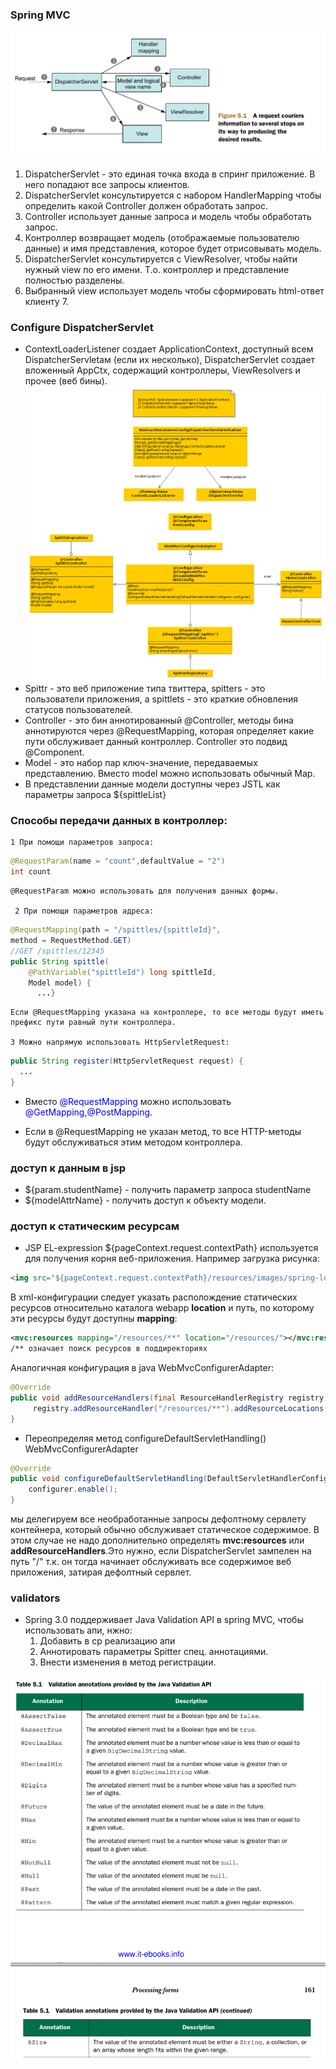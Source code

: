 

### Spring MVC
![requestPath](requestPath.png)
1. DispatcherServlet - это единая точка входа в спринг
приложение. В него попадают все запросы клиентов.
2. DispatcherServlet консультируется с набором
HandlerMapping чтобы определить какой Controller  должен
обработать запрос.
3. Controller использует данные запроса и модель чтобы
обработать запрос.
4. Контроллер возвращает модель (отображаемые
пользователю данные) и имя представления, которое будет
отрисовывать модель.
5. DispatcherServlet консультируется с ViewResolver,
чтобы найти нужный view по его имени. Т.о. контроллер и
представление полностью разделены.
6. Выбранный view использует модель чтобы сформировать
html-ответ клиенту 7.

### Configure DispatcherServlet
* ContextLoaderListener создает ApplicationContext,
доступный всем DispatcherServletам (если их несколько),
DispatcherServlet создает вложенный AppCtx, содержащий
контроллеры, ViewResolvers и прочее (веб бины).
![dispatcherConfig](dispatcherConfig.png)
* Spittr - это веб приложение типа твиттера, spitters -
это пользователи приложения, а spittlets - это краткие
обновления статусов пользователей.
* Controller - это бин аннотированный @Controller,
методы бина аннотируются через @RequestMapping, которая
определяет какие пути обслуживает данный контроллер. Controller это подвид @Component.
* Model - это набор пар ключ-значение, передаваемых
представлению. Вместо model можно использовать обычный
Map.
* В представлении данные модели доступны через JSTL
как параметры запроса ${spittleList}
### Способы передачи данных в контроллер:

    1 При помощи параметров запроса:

  ```java
  @RequestParam(name = "count",defaultValue = "2")
  int count
  ```
    @RequestParam можно использовать для получения данных формы.

     2 При помощи параметров адреса:

  ```java
  @RequestMapping(path = "/spittles/{spittleId}",
  method = RequestMethod.GET)
  //GET /spittles/12345
  public String spittle(
      @PathVariable("spittleId") long spittleId,
      Model model) {
        ...}
  ```
    Если @RequestMapping указана на контроллере, то все методы будут иметь префикс пути равный пути контроллера.

    3 Можно напрямую использовать HttpServletRequest:
  ```java
  public String register(HttpServletRequest request) {
    ...
  }
  ```
  * Вместо <span style="color:blue;">@RequestMapping</span> можно использовать <span style="color:blue;">@GetMapping,@PostMapping</span>.

  * Если в @RequestMapping не указан метод, то все HTTP-методы будут обслуживаться этим методом контроллера.
  ### доступ к данным в jsp
  * ${param.studentName} - получить параметр запроса studentName
  * ${modelAttrName} - получить доступ к объекту модели.
  ### доступ к статическим ресурсам
  * JSP EL-expression ${pageContext.request.contextPath} используется для получения корня веб-приложения. Например загрузка рисунка:
  ```html
  <img src="${pageContext.request.contextPath}/resources/images/spring-logo.png"/>
  ```
  В xml-конфигурации следует указать располождение статических ресурсов относительно каталога webapp <b>location</b> и путь, по которому эти ресурсы будут доступны <b>mapping</b>:
  ```xml
  <mvc:resources mapping="/resources/**" location="/resources/"></mvc:resources>
  /** означает поиск ресурсов в поддиректориях  
  ```
  Аналогичная конфигурация в java WebMvcConfigurerAdapter:
  ```Java
  @Override
  public void addResourceHandlers(final ResourceHandlerRegistry registry) {
       registry.addResourceHandler("/resources/**").addResourceLocations("/resources/");
  }
  ```
  * Переопределяя метод configureDefaultServletHandling() WebMvcConfigurerAdapter
  ```Java
  @Override
  public void configureDefaultServletHandling(DefaultServletHandlerConfigurer configurer) {
      configurer.enable();
  }
  ```
 мы делегируем все необработанные запросы дефолтному сервлету контейнера, который обычно обслуживает статическое содержимое. В этом случае не надо дополнительно определять <b>mvc:resources</b> или <b>addResourceHandlers</b>.Это нужно, если DispatcherServlet зампелен на путь "/" т.к. он тогда начинает обслуживать все содержимое веб приложения, затирая дефолтный сервлет.

  ### validators

  * Spring 3.0 поддерживает Java Validation API в
  spring MVC, чтобы использовать апи, нжно:
    1. Добавить в cp реализацию апи
    2. Аннотировать параметры Spitter спец. аннотациями.
    3. Внести изменения в метод регистрации.

![validators](validators.png)
